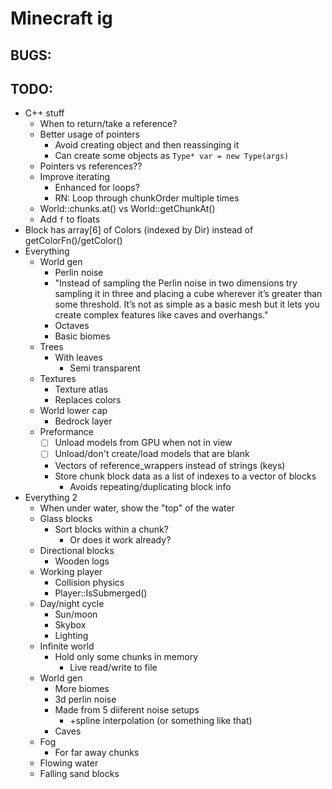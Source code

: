 # Minecraft ig

## BUGS:

## TODO:

- C++ stuff
	- When to return/take a reference?
	- Better usage of pointers
		- Avoid creating object and then reassinging it
		- Can create some objects as `Type* var = new Type(args)`
	- Pointers vs references??
	- Improve iterating
		- Enhanced for loops?
		- RN: Loop through chunkOrder multiple times
	- World::chunks.at() vs World::getChunkAt()
	- Add `f` to floats
- Block has array[6] of Colors (indexed by Dir) instead of getColorFn()/getColor()
- Everything
	- World gen
		- Perlin noise
		- "Instead of sampling the Perlin noise in two dimensions try sampling it in three and placing a cube wherever it’s greater than some threshold. It’s not as simple as a basic mesh but it lets you create complex features like caves and overhangs."
		- Octaves
		- Basic biomes
	- Trees
		- With leaves
			- Semi transparent
	- Textures
		- Texture atlas
		- Replaces colors
	- World lower cap
		- Bedrock layer
	- Preformance
		- [ ] Unload models from GPU when not in view
		- [ ] Unload/don't create/load models that are blank
		- Vectors of reference_wrappers instead of strings (keys)
		- Store chunk block data as a list of indexes to a vector of blocks
			- Avoids repeating/duplicating block info
- Everything 2
    - When under water, show the "top" of the water
	- Glass blocks
		- Sort blocks within a chunk?
			- Or does it work already?
	- Directional blocks
		- Wooden logs
	- Working player
		- Collision physics
		- Player::IsSubmerged()
	- Day/night cycle
		- Sun/moon
		- Skybox
		- Lighting
	- Infinite world
		- Hold only some chunks in memory
			- Live read/write to file
	- World gen
		- More biomes
        - 3d perlin noise
        - Made from 5 diiferent noise setups
            - +spline interpolation (or something like that)
        - Caves
	- Fog
		- For far away chunks
	- Flowing water
	- Falling sand blocks
